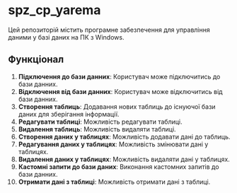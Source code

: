 # spz_cp_yarema
Цей репозиторій містить програмне забезпечення для управління даними у базі даних на ПК з Windows.

## Функціонал
  1. **Підключення до бази данних**: Користувач може підключитись до бази данних.
  2. **Відключення від бази данних**: Користувач може відключитись від бази данних.
  3. **Створення таблиць**: Додавання нових таблиць до існуючої бази даних для зберігання інформації.
  4. **Редагувати таблиці**: Можливість редагувати таблиці.
  5. **Видалення таблиць**: Можливість видаляти таблиці.
  6. **Створення даних у таблицях**: Можливість додавати дані до таблиць.
  7. **Редагування даних у таблицях**: Можливість змінювати дані у таблицях.
  8. **Видалення даних у таблицях**: Можливість видаляти дані у таблицях.
  9. **Кастомні запити до бази даних**: Виконання кастомних запитів до бази данних.
  10. **Отримати дані з таблиці**: Можливість отримати дані з таблиці.
